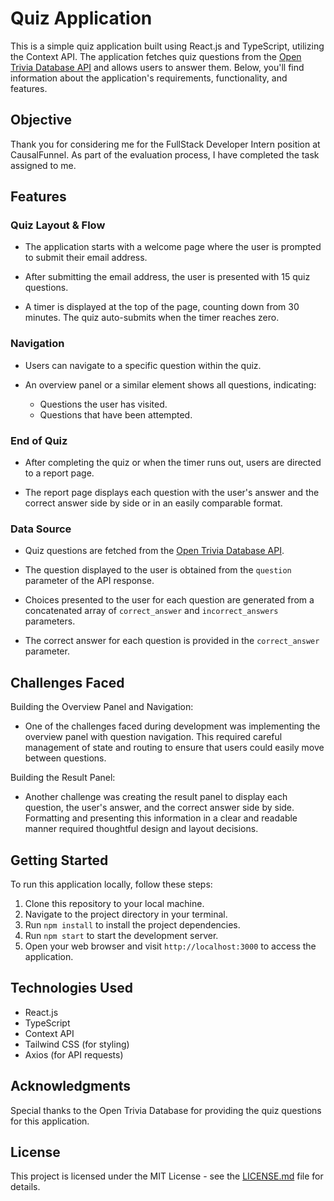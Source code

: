# Quiz Application

This is a simple quiz application built using React.js and TypeScript, utilizing the Context API. The application fetches quiz questions from the [Open Trivia Database API](https://opentdb.com/api.php?amount=15) and allows users to answer them. Below, you'll find information about the application's requirements, functionality, and features.

## Objective

Thank you for considering me for the FullStack Developer Intern position at CausalFunnel. As part of the evaluation process, I have completed the task assigned to me.

## Features

### Quiz Layout & Flow

- The application starts with a welcome page where the user is prompted to submit their email address.

- After submitting the email address, the user is presented with 15 quiz questions.

- A timer is displayed at the top of the page, counting down from 30 minutes. The quiz auto-submits when the timer reaches zero.

### Navigation

- Users can navigate to a specific question within the quiz.

- An overview panel or a similar element shows all questions, indicating:
  - Questions the user has visited.
  - Questions that have been attempted.

### End of Quiz

- After completing the quiz or when the timer runs out, users are directed to a report page.

- The report page displays each question with the user's answer and the correct answer side by side or in an easily comparable format.

### Data Source

- Quiz questions are fetched from the [Open Trivia Database API](https://opentdb.com/api.php?amount=15).

- The question displayed to the user is obtained from the `question` parameter of the API response.

- Choices presented to the user for each question are generated from a concatenated array of `correct_answer` and `incorrect_answers` parameters.

- The correct answer for each question is provided in the `correct_answer` parameter.

## Challenges Faced

Building the Overview Panel and Navigation:
- One of the challenges faced during development was implementing the overview panel with question navigation. This required careful management of state and routing to ensure that users could easily move between questions.

Building the Result Panel:
- Another challenge was creating the result panel to display each question, the user's answer, and the correct answer side by side. Formatting and presenting this information in a clear and readable manner required thoughtful design and layout decisions.

## Getting Started

To run this application locally, follow these steps:

1. Clone this repository to your local machine.
2. Navigate to the project directory in your terminal.
3. Run `npm install` to install the project dependencies.
4. Run `npm start` to start the development server.
5. Open your web browser and visit `http://localhost:3000` to access the application.

## Technologies Used

- React.js
- TypeScript
- Context API
- Tailwind CSS (for styling)
- Axios (for API requests)

## Acknowledgments

Special thanks to the Open Trivia Database for providing the quiz questions for this application.

## License

This project is licensed under the MIT License - see the [LICENSE.md](LICENSE.md) file for details.
